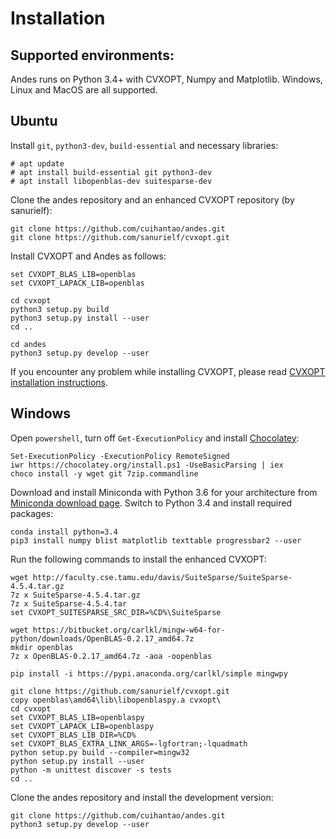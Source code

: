 Installation
======

Supported environments:
--------
Andes runs on Python 3.4+ with CVXOPT, Numpy and Matplotlib. Windows, Linux and MacOS are all supported.


Ubuntu
--------
Install ```git```, ```python3-dev```, ```build-essential``` and necessary libraries:

~~~~
# apt update
# apt install build-essential git python3-dev
# apt install libopenblas-dev suitesparse-dev
~~~~

Clone the andes repository and an enhanced CVXOPT repository (by sanurielf):
~~~~
git clone https://github.com/cuihantao/andes.git
git clone https://github.com/sanurielf/cvxopt.git
~~~~

Install CVXOPT and Andes as follows:
~~~~
set CVXOPT_BLAS_LIB=openblas
set CVXOPT_LAPACK_LIB=openblas

cd cvxopt
python3 setup.py build
python3 setup.py install --user
cd ..

cd andes
python3 setup.py develop --user
~~~~

If you encounter any problem while installing CVXOPT, please read [CVXOPT installation instructions](http://cvxopt.org/install/index.html).
 
Windows
--------

Open ```powershell```, turn off ```Get-ExecutionPolicy``` and install [Chocolatey](https://chocolatey.org/install):
~~~~
Set-ExecutionPolicy -ExecutionPolicy RemoteSigned
iwr https://chocolatey.org/install.ps1 -UseBasicParsing | iex
choco install -y wget git 7zip.commandline
~~~~

Download and install Miniconda with Python 3.6 for your architecture from [Miniconda download page](https://conda.io/miniconda.html).
Switch to Python 3.4 and install required packages:
~~~~
conda install python=3.4
pip3 install numpy blist matplotlib texttable progressbar2 --user
~~~~

Run the following commands to install the enhanced CVXOPT:
~~~~
wget http://faculty.cse.tamu.edu/davis/SuiteSparse/SuiteSparse-4.5.4.tar.gz
7z x SuiteSparse-4.5.4.tar.gz
7z x SuiteSparse-4.5.4.tar
set CVXOPT_SUITESPARSE_SRC_DIR=%CD%\SuiteSparse

wget https://bitbucket.org/carlkl/mingw-w64-for-python/downloads/OpenBLAS-0.2.17_amd64.7z
mkdir openblas
7z x OpenBLAS-0.2.17_amd64.7z -aoa -oopenblas

pip install -i https://pypi.anaconda.org/carlkl/simple mingwpy

git clone https://github.com/sanurielf/cvxopt.git
copy openblas\amd64\lib\libopenblaspy.a cvxopt\
cd cvxopt
set CVXOPT_BLAS_LIB=openblaspy
set CVXOPT_LAPACK_LIB=openblaspy
set CVXOPT_BLAS_LIB_DIR=%CD%
set CVXOPT_BLAS_EXTRA_LINK_ARGS=-lgfortran;-lquadmath
python setup.py build --compiler=mingw32
python setup.py install --user
python -m unittest discover -s tests
cd ..
~~~~

Clone the andes repository and install the development version:
~~~~
git clone https://github.com/cuihantao/andes.git
python3 setup.py develop --user
~~~~
